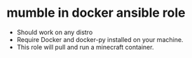 # mumble in docker ansible role

- Should work on any distro
- Require Docker and docker-py installed on your machine.
- This role will pull and run a minecraft container.
